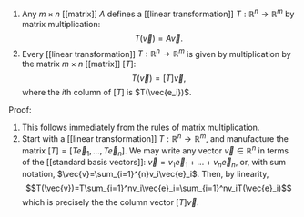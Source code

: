 1. Any $m\times n$ [[matrix]] $A$ defines a [[linear transformation]] $T:\mathbb{R}^n\rightarrow\mathbb{R}^m$ by matrix multiplication:$$T(\vec{v})=A\vec{v}.$$
2. Every [[linear transformation]] $T:\mathbb{R}^n\rightarrow\mathbb{R}^m$ is given by multiplication by the matrix $m\times n$ [[matrix]] $[T]$:$$T(\vec{v})=[T]\vec{v},$$where the $i$th column of $[T]$ is $T(\vec{e_i})$.

Proof:
1. This follows immediately from the rules of matrix multiplication.
2. Start with a [[linear transformation]] $T:\mathbb{R}^n\rightarrow\mathbb{R}^m$, and manufacture the matrix $[T]=[T\vec{e}_1,...,T\vec{e}_n]$. We may write any vector $\vec{v}\in\mathbb{R}^n$ in terms of the [[standard basis vectors]]: $\vec{v}=v_1\vec{e}_1+...+v_n\vec{e}_n,$ or, with sum notation, $\vec{v}=\sum_{i=1}^{n}v_i\vec{e}_i$. Then, by linearity,$$T(\vec{v})=T\sum_{i=1}^nv_i\vec{e}_i=\sum_{i=1}^nv_iT(\vec{e}_i)$$which is precisely the the column vector $[T]\vec{v}$.